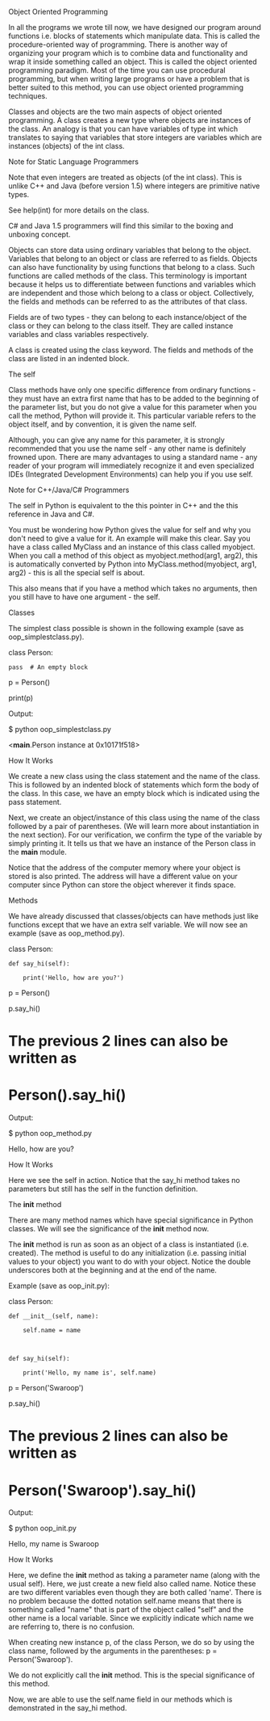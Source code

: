 Object Oriented Programming

In all the programs we wrote till now, we have designed our program around functions i.e. blocks of statements which manipulate data. This is called the procedure-oriented way of programming. There is another way of organizing your program which is to combine data and functionality and wrap it inside something called an object. This is called the object oriented programming paradigm. Most of the time you can use procedural programming, but when writing large programs or have a problem that is better suited to this method, you can use object oriented programming techniques.



Classes and objects are the two main aspects of object oriented programming. A class creates a new type where objects are instances of the class. An analogy is that you can have variables of type int which translates to saying that variables that store integers are variables which are instances (objects) of the int class.



Note for Static Language Programmers



Note that even integers are treated as objects (of the int class). This is unlike C++ and Java (before version 1.5) where integers are primitive native types.



See help(int) for more details on the class.



C# and Java 1.5 programmers will find this similar to the boxing and unboxing concept.



Objects can store data using ordinary variables that belong to the object. Variables that belong to an object or class are referred to as fields. Objects can also have functionality by using functions that belong to a class. Such functions are called methods of the class. This terminology is important because it helps us to differentiate between functions and variables which are independent and those which belong to a class or object. Collectively, the fields and methods can be referred to as the attributes of that class.



Fields are of two types - they can belong to each instance/object of the class or they can belong to the class itself. They are called instance variables and class variables respectively.



A class is created using the class keyword. The fields and methods of the class are listed in an indented block.



The self

Class methods have only one specific difference from ordinary functions - they must have an extra first name that has to be added to the beginning of the parameter list, but you do not give a value for this parameter when you call the method, Python will provide it. This particular variable refers to the object itself, and by convention, it is given the name self.



Although, you can give any name for this parameter, it is strongly recommended that you use the name self - any other name is definitely frowned upon. There are many advantages to using a standard name - any reader of your program will immediately recognize it and even specialized IDEs (Integrated Development Environments) can help you if you use self.



Note for C++/Java/C# Programmers



The self in Python is equivalent to the this pointer in C++ and the this reference in Java and C#.



You must be wondering how Python gives the value for self and why you don't need to give a value for it. An example will make this clear. Say you have a class called MyClass and an instance of this class called myobject. When you call a method of this object as myobject.method(arg1, arg2), this is automatically converted by Python into MyClass.method(myobject, arg1, arg2) - this is all the special self is about.



This also means that if you have a method which takes no arguments, then you still have to have one argument - the self.



Classes

The simplest class possible is shown in the following example (save as oop_simplestclass.py).



class Person:

    pass  # An empty block



p = Person()

print(p)

Output:



$ python oop_simplestclass.py

<__main__.Person instance at 0x10171f518>

How It Works



We create a new class using the class statement and the name of the class. This is followed by an indented block of statements which form the body of the class. In this case, we have an empty block which is indicated using the pass statement.



Next, we create an object/instance of this class using the name of the class followed by a pair of parentheses. (We will learn more about instantiation in the next section). For our verification, we confirm the type of the variable by simply printing it. It tells us that we have an instance of the Person class in the __main__ module.



Notice that the address of the computer memory where your object is stored is also printed. The address will have a different value on your computer since Python can store the object wherever it finds space.



Methods

We have already discussed that classes/objects can have methods just like functions except that we have an extra self variable. We will now see an example (save as oop_method.py).



class Person:

    def say_hi(self):

        print('Hello, how are you?')



p = Person()

p.say_hi()

# The previous 2 lines can also be written as

# Person().say_hi()

Output:



$ python oop_method.py

Hello, how are you?

How It Works



Here we see the self in action. Notice that the say_hi method takes no parameters but still has the self in the function definition.



The __init__ method

There are many method names which have special significance in Python classes. We will see the significance of the __init__ method now.



The __init__ method is run as soon as an object of a class is instantiated (i.e. created). The method is useful to do any initialization (i.e. passing initial values to your object) you want to do with your object. Notice the double underscores both at the beginning and at the end of the name.



Example (save as oop_init.py):



class Person:

    def __init__(self, name):

        self.name = name



    def say_hi(self):

        print('Hello, my name is', self.name)



p = Person('Swaroop')

p.say_hi()

# The previous 2 lines can also be written as

# Person('Swaroop').say_hi()

Output:



$ python oop_init.py

Hello, my name is Swaroop

How It Works



Here, we define the __init__ method as taking a parameter name (along with the usual self). Here, we just create a new field also called name. Notice these are two different variables even though they are both called 'name'. There is no problem because the dotted notation self.name means that there is something called "name" that is part of the object called "self" and the other name is a local variable. Since we explicitly indicate which name we are referring to, there is no confusion.



When creating new instance p, of the class Person, we do so by using the class name, followed by the arguments in the parentheses: p = Person('Swaroop').



We do not explicitly call the __init__ method. This is the special significance of this method.



Now, we are able to use the self.name field in our methods which is demonstrated in the say_hi method.
